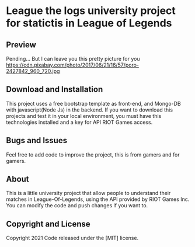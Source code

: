 # League the logs university project for statictis in League of Legends

## Preview
Pending... But I can leave you this pretty picture for you
https://cdn.pixabay.com/photo/2017/06/21/16/57/poro-2427842_960_720.jpg

## Download and Installation

This project uses a free bootstrap template as front-end, and Mongo-DB with javascript(Node Js) in the backend. If you want to download this projects and test it in your local environment, you must have this technologies installed and a key for API RIOT Games access.

## Bugs and Issues
Feel free to add code to improve the project, this is from gamers and for gamers.

## About
This is a little university project that allow people to understand their matches in League-Of-Legends, using the API provided by RIOT Games Inc. You can modify the code and push changes if you want to.

## Copyright and License

Copyright 2021 Code released under the [MIT] license.
